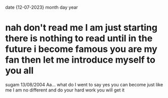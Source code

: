 date {12-07-2023} month day year
# nah don't read me I am just starting there is nothing to read until  in the future i become famous you are my fan then let me introduce myself to you all
sugam 
13/08/2004
Aa... what do I went to say yes you can become just like me I am no different and do your hard work you will get it
